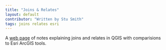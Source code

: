 ```yaml
---
title: "Joins & Relates"
layout: default
contributor: "Written by Stu Smith"
tags: joins relates esri
---
```


A [web page](/joins.html) of notes explaining joins and relates in QGIS with comparisions to Esri ArcGIS tools.
